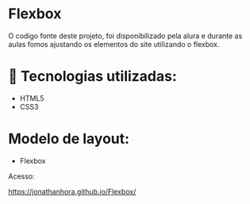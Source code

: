 # Flexbox

O codigo fonte deste projeto, foi disponibilizado pela alura e durante as aulas fomos ajustando os elementos do site utilizando o flexbox.

# 🚀 Tecnologias utilizadas:
* HTML5
* CSS3

# Modelo de layout:
* Flexbox

Acesso:

https://jonathanhora.github.io/Flexbox/
